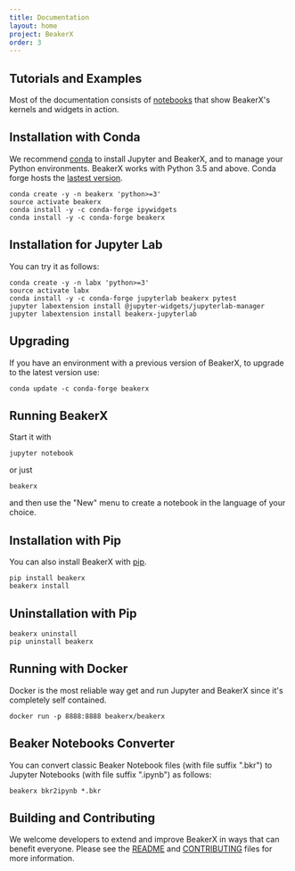 ```yaml
---
title: Documentation
layout: home
project: BeakerX
order: 3
---
```


## Tutorials and Examples

Most of the documentation consists of
[notebooks](http://nbviewer.jupyter.org/github/twosigma/beakerx/blob/master/StartHere.ipynb)
that show BeakerX's kernels and widgets in action.

## Installation with Conda

We recommend [conda](https://www.anaconda.com/download/) to install
Jupyter and BeakerX, and to manage your Python environments.  BeakerX
works with Python 3.5 and above.  Conda forge hosts the [lastest
version](https://anaconda.org/conda-forge/beakerx).

```
conda create -y -n beakerx 'python>=3'
source activate beakerx
conda install -y -c conda-forge ipywidgets
conda install -y -c conda-forge beakerx
```

## Installation for Jupyter Lab

You can try it as follows:

```
conda create -y -n labx 'python>=3'
source activate labx
conda install -y -c conda-forge jupyterlab beakerx pytest
jupyter labextension install @jupyter-widgets/jupyterlab-manager
jupyter labextension install beakerx-jupyterlab
```

## Upgrading

If you have an environment with a previous version of BeakerX, to
upgrade to the latest version use:
```
conda update -c conda-forge beakerx
```

## Running BeakerX

Start it with
```
jupyter notebook
```
or just
```
beakerx
```
and then use the "New" menu to create a notebook in the language of your choice.

## Installation with Pip

You can also install BeakerX with [pip](https://pypi.python.org/pypi/pip).

```
pip install beakerx
beakerx install
```

## Uninstallation with Pip

```
beakerx uninstall
pip uninstall beakerx
```

## Running with Docker

Docker is the most reliable way get and run Jupyter and BeakerX since it's completely self contained.

```
docker run -p 8888:8888 beakerx/beakerx
```

## Beaker Notebooks Converter

You can convert classic Beaker Notebook files (with file suffix
".bkr") to Jupyter Notebooks (with file suffix ".ipynb") as follows:

```
beakerx bkr2ipynb *.bkr
```

## Building and Contributing

We welcome developers to extend and improve BeakerX in ways that can
benefit everyone.  Please see the
[README](https://github.com/twosigma/beakerx) and
[CONTRIBUTING](https://github.com/twosigma/beakerx/blob/master/CONTRIBUTING.md)
files for more information.
